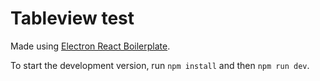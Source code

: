 # Tableview test

Made using [Electron React Boilerplate](https://github.com/chentsulin/electron-react-boilerplate).

To start the development version, run `npm install` and then `npm run dev`.
